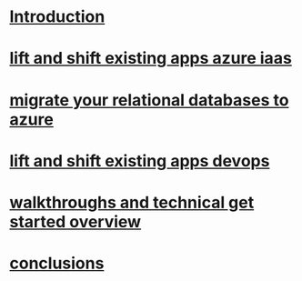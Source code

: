 # [Introduction](index.md)


# [lift and shift existing apps azure iaas](lift-and-shift-existing-apps-azure-iaas/)
# [migrate your relational databases to azure](migrate-your-relational-databases-to-azure/)
# [lift and shift existing apps devops](lift-and-shift-existing-apps-devops/)
# [walkthroughs and technical get started overview](walkthroughs-and-technical-get-started-overview/)
# [conclusions](conclusions/)
